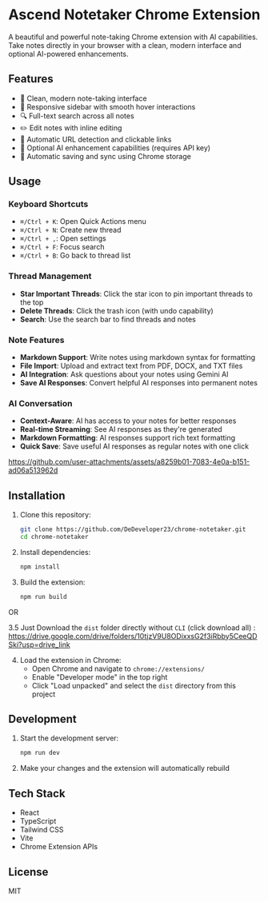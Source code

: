 # Ascend Notetaker Chrome Extension

A beautiful and powerful note-taking Chrome extension with AI capabilities. Take notes directly in your browser with a clean, modern interface and optional AI-powered enhancements.

## Features

- 📝 Clean, modern note-taking interface
- 📱 Responsive sidebar with smooth hover interactions
- 🔍 Full-text search across all notes
- ✏️ Edit notes with inline editing
- 🔗 Automatic URL detection and clickable links
- 🤖 Optional AI enhancement capabilities (requires API key)
- 💾 Automatic saving and sync using Chrome storage

## Usage

### Keyboard Shortcuts
- `⌘/Ctrl + K`: Open Quick Actions menu
- `⌘/Ctrl + N`: Create new thread
- `⌘/Ctrl + ,`: Open settings
- `⌘/Ctrl + F`: Focus search
- `⌘/Ctrl + B`: Go back to thread list

### Thread Management
- **Star Important Threads**: Click the star icon to pin important threads to the top
- **Delete Threads**: Click the trash icon (with undo capability)
- **Search**: Use the search bar to find threads and notes

### Note Features
- **Markdown Support**: Write notes using markdown syntax for formatting
- **File Import**: Upload and extract text from PDF, DOCX, and TXT files
- **AI Integration**: Ask questions about your notes using Gemini AI
- **Save AI Responses**: Convert helpful AI responses into permanent notes

### AI Conversation
- **Context-Aware**: AI has access to your notes for better responses
- **Real-time Streaming**: See AI responses as they're generated
- **Markdown Formatting**: AI responses support rich text formatting
- **Quick Save**: Save useful AI responses as regular notes with one click

https://github.com/user-attachments/assets/a8259b01-7083-4e0a-b151-ad06a513962d


## Installation

1. Clone this repository:
   ```bash
   git clone https://github.com/DeDeveloper23/chrome-notetaker.git
   cd chrome-notetaker
   ```

2. Install dependencies:
   ```bash
   npm install
   ```

3. Build the extension:
   ```bash
   npm run build
   ```
OR 

3.5 Just Download the `dist` folder directly without `CLI` (click download all) : https://drive.google.com/drive/folders/10tjzV9U8ODixxsG2f3iRbby5CeeQDSki?usp=drive_link

4. Load the extension in Chrome:
   - Open Chrome and navigate to `chrome://extensions/`
   - Enable "Developer mode" in the top right
   - Click "Load unpacked" and select the `dist` directory from this project

## Development

1. Start the development server:
   ```bash
   npm run dev
   ```

2. Make your changes and the extension will automatically rebuild

## Tech Stack

- React
- TypeScript
- Tailwind CSS
- Vite
- Chrome Extension APIs

## License

MIT 
